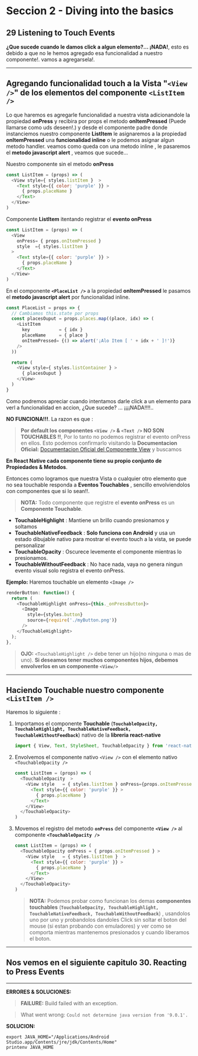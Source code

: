 # Seccion 2 - **Diving into the basics**
## **29 Listening to Touch Events**

**¿Que sucede cuando le damos click a algun elemento?... ¡NADA!**, esto es debido a que no le hemos agregado esa funcionalidad a nuestro componente!. vamos a agregarsela!.

---
## Agregando funcionalidad touch a la **Vista  "```<View />```"** de los elementos del componente ```<ListItem />```

Lo que haremos es agregarle funcionalidad a nuestra vista adicionandole la propiedad **onPress** y recibira por props el metodo **onItemPressed** (Puede llamarse como uds deseen!.) y desde el componente padre donde instanciemos nuestro componente **ListItem** le asignaremos a la propiedad **onItemPressed** una **funcionalidad inline** o le podemos asignar algun metodo handler. veamos como queda con una metodo inline , le pasaremos el **metodo javascript alert** , veamos que sucede...

Nuestro componente sin el metodo **onPress**
```js
const ListItem = (props) => (
  <View style={ styles.listItem }  >
    <Text style={{ color: 'purple' }} >
      { props.placeName }
    </Text>
  </View>
)
```

Componente **ListItem** itentando registrar el **evento onPress**
```js
const ListItem = (props) => (
  <View
    onPress= { props.onItemPressed }
    style  ={ styles.listItem }
  >
    <Text style={{ color: 'purple' }} >
      { props.placeName }
    </Text>
  </View>
)
```

En el componente **```<PlaceList />```** a la propiedad **onItemPressed** le pasamos el **metodo javascript alert** por funcionalidad inline.

```js
const PlaceList = props => {
  // Cambiamos this.state por props
  const placesOuput = props.places.map((place, idx) => (
    <ListItem
      key           = { idx }
      placeName     = { place }
      onItemPressed= {() => alert('¡Alo Item [ ' + idx + ' ]!')}
    />
  ))

  return (
    <View style={ styles.listContainer } >
      { placesOuput }
    </View>
  )
}
```

Como podremos apreciar cuando intentamos darle click a un elemento para verl a funcionalidad en accion, ¿Que sucede? ... ¡¡¡¡NADA!!!!..

**NO FUNCIONA!!!**. La razon es que :

  > **Por default los componentes ```<View />``` & ```<Text />``` NO SON
  TOUCHABLES !!**, Por lo tanto no podemos registrar el evento onPress en ellos. Esto podemos confirmarlo visitando la **Documentacion Oficial:** [Documentacion Oficial del Componente View] y buscamos

**En React Native cada componente tiene su propio conjunto de Propiedades & Metodos**.

Entonces como logramos que nuestra Vista o cualquier otro elemento que no sea touchable responda a **Eventos Touchables** , sencillo envolviendolos con componentes que si lo sean!!.

> **NOTA:** Todo componente que registre el **evento onPress** es un **Componente Touchable**.

  * **TouchableHighlight** : Mantiene un brillo cuando presionamos y soltamos
  * **TouchableNativeFeedback** : **Solo funciona con Android** y usa un estado dibujable nativo para mostrar el evento touch a la vista, se puede personalizar
  * **TouchableOpacity** : Oscurece levemente el componente mientras lo presionamos.
  * **TouchableWithoutFeedback** : No hace nada, vaya no genera ningun evento visual solo registra el evento onPress.

**Ejemplo:** Haremos touchable un elemento ```<Image />```
```js
renderButton: function() {
  return (
    <TouchableHighlight onPress={this._onPressButton}>
      <Image
        style={styles.button}
        source={require('./myButton.png')}
      />
    </TouchableHighlight>
  );
},
```

> **OJO:** ```<TouchableHighlight />``` debe tener un hijo(no ninguna o mas de uno). **Si deseamos tener muchos componentes hijos, debemos envolverlos en un componente ```<View/>```**

---
## **Haciendo Touchable** nuestro componente ```<ListItem />```

Haremos lo siguiente :
1. Importamos el componente **Touchable** (**```TouchableOpacity, TouchableHighlight, TouchableNativeFeedback, TouchableWithoutFeedback```**) nativo de la **libreria react-native**
    ```js
    import { View, Text, StyleSheet, TouchableOpacity } from 'react-native'
    ```

1. Envolvemos el componente nativo ```<View />``` con el elemento nativo ```<TouchableOpacity />```

    ```js
    const ListItem = (props) => (
      <TouchableOpacity  >
        <View style   = { styles.listItem } onPress={props.onItemPressed} >
          <Text style={{ color: 'purple' }} >
            { props.placeName }
          </Text>
        </View>
      </TouchableOpacity>
    )
    ```

1. Movemos el registro del metodo **```onPress```** del componente **```<View />```** al componente  **```<TouchableOpacity />```**

    ```js
    const ListItem = (props) => (
      <TouchableOpacity onPress = { props.onItemPressed } >
        <View style   = { styles.listItem }  >
          <Text style={{ color: 'purple' }} >
            { props.placeName }
          </Text>
        </View>
      </TouchableOpacity>
    )
    ```

    > **NOTA:** Podemos probar como funcionan los demas **componentes touchables** (**```TouchableOpacity, TouchableHighlight, TouchableNativeFeedback, TouchableWithoutFeedback```**) , usandolos uno por uno y probandolos dandoles Click sin soltar el boton del mouse (si estan probando con emuladores) y ver como se comporta mientras mantenemos presionados y cuando liberamos el boton.

---

## Nos vemos en el siguiente capitulo  **30. Reacting to Press Events**

---
**ERRORES & SOLUCIONES:**

> **FAILURE:** Build failed with an exception.

> What went wrong: ```Could not determine java version from '9.0.1'.```

**SOLUCION:**

  ```unix
  export JAVA_HOME="/Applications/Android Studio.app/Contents/jre/jdk/Contents/Home"
  printenv JAVA_HOME
  ```


[Documentacion Oficial del Componente View]:(https://facebook.github.io/react-native/docs/view.html)
